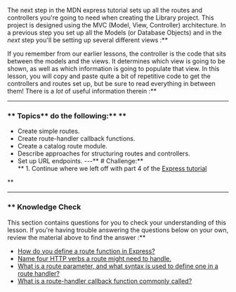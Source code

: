 The next step in the MDN express tutorial sets up all the routes and controllers you're going to need when creating the Library project. This project is designed using the MVC (Model, View, Controller) architecture. In a previous step you set up all the Models (or Database Objects) and in the _next_ step you'll be setting up several different views :**

If you remember from our earlier lessons, the controller is the code that sits between the models and the views. It determines which view is going to be shown, as well as which information is going to populate that view. In this lesson, you will copy and paste quite a bit of repetitive code to get the controllers and routes set up, but be sure to read everything in between them! There is a _lot_ of useful information therein :**



---


### ** Topics**   do the following:** ** 
- Create simple routes.
- Create route-handler callback functions.
- Create a catalog route module.
- Describe approaches for structuring routes and controllers.
- Set up URL endpoints.
---** # Challenge:** <div class="lesson-content__panel" markdown="1">** 1. Continue where we left off with part 4 of the [Express tutorial](https://developer.mozilla.org/en-US/docs/Learn/Server-side/Express_Nodejs/routes)
</div>** 

---


### ** Knowledge Check
This section contains questions for you to check your understanding of this lesson. If you're having trouble answering the questions below on your own, review the material above to find the answer :**

- <a class='knowledge-check-link' href='https://developer.mozilla.org/en-US/docs/Learn/Server-side/Express_Nodejs/routes#defining_and_using_separate_route_modules'>How do you define a route function in Express?</a>
- <a class='knowledge-check-link' href='https://developer.mozilla.org/en-US/docs/Learn/Server-side/Express_Nodejs/routes#http_verbs'>Name four HTTP verbs a route might need to handle.</a>
- <a class='knowledge-check-link' href='https://developer.mozilla.org/en-US/docs/Learn/Server-side/Express_Nodejs/routes#route_parameters'>What is a route parameter, and what syntax is used to define one in a route handler?</a>
- <a class='knowledge-check-link' href='https://developer.mozilla.org/en-US/docs/Learn/Server-side/Express_Nodejs/routes#create_the_route-handler_callback_functions'>What is a route-handler callback function commonly called?</a>

